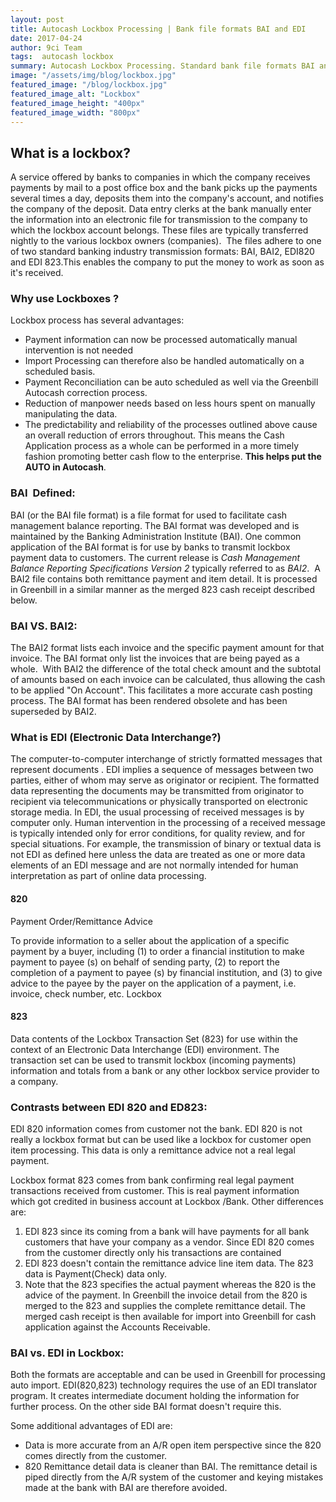```yaml
---
layout: post
title: Autocash Lockbox Processing | Bank file formats BAI and EDI 
date: 2017-04-24
author: 9ci Team
tags:  autocash lockbox
summary: Autocash Lockbox Processing. Standard bank file formats BAI and BAI2, difference between EDI820 and EDI823
image: "/assets/img/blog/lockbox.jpg"
featured_image: "/blog/lockbox.jpg"
featured_image_alt: "Lockbox"
featured_image_height: "400px"
featured_image_width: "800px"
---
```

## What is a lockbox?

A service offered by banks to companies in which the company receives payments by mail to a post office box and the bank picks up the payments several times a day, deposits them into the company's account, and notifies the company of the deposit. Data entry clerks at the bank manually enter the information into an electronic file for transmission to the company to which the lockbox account belongs. These files are typically transferred nightly to the various lockbox owners (companies).  The files adhere to one of two standard banking industry transmission formats: BAI, BAI2, EDI820 and EDI 823.This enables the company to put the money to work as soon as it's received.

### Why use Lockboxes ?

Lockbox process has several advantages:

- Payment information can now be processed automatically manual intervention is not needed
- Import Processing can therefore also be handled automatically on a scheduled basis.
- Payment Reconciliation can be auto scheduled as well via the Greenbill Autocash correction process.
- Reduction of manpower needs based on less hours spent on manually manipulating the data.
- The predictability and reliability of the processes outlined above cause an overall reduction of errors throughout. This means the Cash Application process as a whole can be performed in a more timely fashion promoting better cash flow to the enterprise. __This helps put the AUTO in Autocash__.


### BAI  Defined:

BAI (or the BAI file format) is a file format for used to facilitate cash management balance reporting. The BAI format was developed and is maintained by the Banking Administration Institute (BAI). One common application of the BAI format is for use by banks to transmit lockbox payment data to customers. The current release is _Cash Management Balance Reporting Specifications Version 2_ typically referred to as _BAI2_.  A BAI2 file contains both remittance payment and item detail. It is processed in Greenbill in a similar manner as the merged 823 cash receipt described below.

### BAI VS. BAI2:

The BAI2 format lists each invoice and the specific payment amount for that invoice. The BAI format only list the invoices that are being payed as a whole.  With BAI2 the difference of the total check amount and the subtotal of amounts based on each invoice can be calculated, thus allowing the cash to be applied "On Account". This facilitates a more accurate cash posting process. The BAI format has been rendered obsolete and has been superseded by BAI2.

### What is EDI (Electronic Data Interchange?)

The computer-to-computer interchange of strictly formatted messages that represent documents . EDI implies a sequence of messages between two parties, either of whom may serve as originator or recipient. The formatted data representing the documents may be transmitted from originator to recipient via telecommunications or physically transported on electronic storage media. In EDI, the usual processing of received messages is by computer only. Human intervention in the processing of a received message is typically intended only for error conditions, for quality review, and for special situations. For example, the transmission of binary or textual data is not EDI as defined here unless the data are treated as one or more data elements of an EDI message and are not normally intended for human interpretation as part of online data processing.

#### 820

Payment Order/Remittance Advice

To provide information to a seller about the application of a specific payment by a buyer, including (1) to order a financial institution to make payment to payee (s) on behalf of sending party, (2) to report the completion of a payment to payee (s) by financial institution, and (3) to give advice to the payee by the payer on the application of a payment, i.e. invoice, check number, etc. Lockbox

#### 823

Data contents of the Lockbox Transaction Set (823) for use within the context of an Electronic Data Interchange (EDI) environment. The transaction set can be used to transmit lockbox (incoming payments) information and totals from a bank or any other lockbox service provider to a company.

### Contrasts between EDI 820 and ED823:

EDI 820 information comes from customer not the bank. EDI 820 is not really a lockbox format but can be used like a lockbox for customer open item processing. This data is only a remittance advice not a real legal payment.

Lockbox format 823 comes from bank confirming real legal payment transactions received from customer. This is real payment information which got credited in business account at Lockbox /Bank. Other differences are:

1. EDI 823 since its coming from a bank will have payments for all bank customers that have your company as a vendor. Since EDI 820 comes from the customer directly only his transactions are contained
2. EDI 823 doesn't contain the remittance advice line item data. The 823 data is Payment(Check) data only.
3. Note that the 823 specifies the actual payment whereas the 820 is the advice of the payment. In Greenbill the invoice detail from the 820 is merged to the 823 and supplies the complete remittance detail. The merged cash receipt is then available for import into Greenbill for cash application against the Accounts Receivable.

### BAI vs. EDI in Lockbox:

Both the formats are acceptable and can be used in Greenbill for processing auto import. EDI(820,823) technology requires the use of an EDI translator program. It creates intermediate document holding the information for further process. On the other side BAI format doesn't require this.

Some additional advantages of EDI are:

- Data is more accurate from an A/R open item perspective since the 820 comes directly from the customer.
- 820 Remittance detail data is cleaner than BAI. The remittance detail is piped directly from the A/R system of the customer and keying mistakes made at the bank with BAI are therefore avoided.
